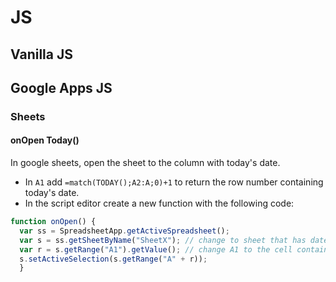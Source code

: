 # JS

## Vanilla JS

## <Insert Framework>

## Google Apps JS

### Sheets

#### onOpen Today()

In google sheets, open the sheet to the column with today's date.

- In `A1` add `=match(TODAY();A2:A;0)+1` to return the row number containing today's date.
- In the script editor create a new function with the following code:
  
```javascript
function onOpen() {
  var ss = SpreadsheetApp.getActiveSpreadsheet();
  var s = ss.getSheetByName("SheetX"); // change to sheet that has dates
  var r = s.getRange("A1").getValue(); // change A1 to the cell containing =match
  s.setActiveSelection(s.getRange("A" + r));
  }
```
